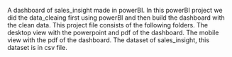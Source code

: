 A dashboard of sales_insight made in powerBI.
In this powerBI project we did the data_cleaing first using powerBI and then build the dashboard with the clean data.
This project file consists of the following folders.
The desktop view with the powerpoint and pdf of the dashboard.
The mobile view with the pdf of the dashboard.
The dataset of sales_insight, this dataset is in csv file. 
